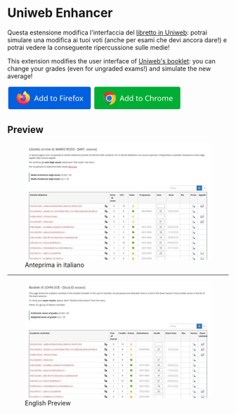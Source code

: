 # Uniweb Enhancer
Questa estensione modifica l'interfaccia del [libretto in Uniweb](https://uniweb.unipd.it/auth/studente/Libretto/LibrettoHome.do): potrai simulare una modifica ai tuoi voti (anche per esami che devi ancora dare!) e potrai vedere la conseguente ripercussione sulle medie!

This extension modifies the user interface of [Uniweb's booklet](https://uniweb.unipd.it/auth/studente/Libretto/LibrettoHome.do): you can change your grades (even for ungraded exams!) and simulate the new average!

[<img alt="Add to Firefox" height="55" src="img/add_to_firefox.png">](https://github.com/andrea-k9/uniweb-enhancer/releases/download/v1.0.2/uniweb_enhancer-1.0.2.xpi)
[<img alt="Add to Chrome" height="55" src="img/add_to_chrome.png">](https://chromewebstore.google.com/detail/uniweb-enhancer/kbaphknjdlokbmglcnfoibogenldhmoe)

## Preview
<figure>
    <img alt="Anteprima di Uniweb Enhancer" src="img/preview_ita.png">
    <figcaption>Anteprima in italiano</figcaption>
</figure>

---

<figure>
    <img alt="Uniweb Enhancer Preview" src="img/preview_eng.png">
    <figcaption>English Preview</figcaption>
</figure>
